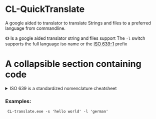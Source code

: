# CL-QuickTranslate
A google aided to translator to translate Strings and files to a preferred language from commandline.

《》
Is a google aided translator 
string and files support 
The ```-l``` switch supports the full language iso name or the [ISO 639-1](https://en.wikipedia.org/wiki/ISO_639-1) prefix

# A collapsible section containing code
<details>

  <summary>ISO 639 is a standardized nomenclature cheatsheet</summary>

||ISO language name | *[ISO 639-1](https://en.wikipedia.org/wiki/ISO_639-1)*| *[ISO 639-2/T](https://en.wikipedia.org/wiki/ISO_639-2)*|*[ISO 639-2/B](https://en.wikipedia.org/wiki/ISO_639-2)*|
|--|--|--|--|--|
|1|English | *en*||
|2|Afrikaans| *af*|*afr*|afr|
|3|Albanian|*sq*|*sqi*|alb|
|4|Amharic|*am*|*amh*|amh|
|5|Arabic|*ar*|*ara*|ara|
|6|Armenian|*hy*|*hye*|arm|
|7|Azerbaijani|*az*|*aze*|aze|
|8|Basque|*eu*|*eus*|baq|
|9|Belarusian|*be*|*bel*|bel|
|10|Bengali|*bn*|*ben*|ben|
  
</details>


### Examples:
```batch
 CL-translate.exe -s 'hello world' -l 'german'
 ```
 
###
